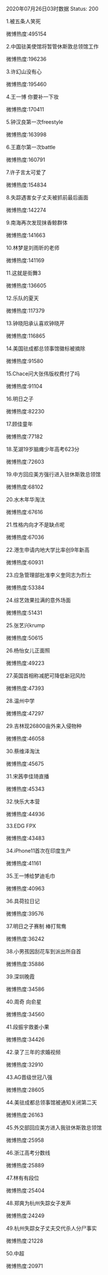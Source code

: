2020年07月26日03时数据
Status: 200

1.被五条人笑死

微博热度:495154

2.中国驻美使馆将暂管休斯敦总领馆工作

微博热度:196236

3.许幻山没有心

微博热度:195460

4.王一博 你要补一下妆

微博热度:170411

5.钟汉良第一次freestyle

微博热度:163998

6.王嘉尔第一次battle

微博热度:160791

7.许子言太可爱了

微博热度:154834

8.失踪遇害女子丈夫被抓前最后画面

微博热度:142274

9.南海再次发现抹香鲸群体

微博热度:141663

10.林梦是刘雨昕的老师

微博热度:141169

11.这就是街舞3

微博热度:136605

12.乐队的夏天

微博热度:117379

13.钟晓阳承认喜欢钟晓芹

微博热度:116865

14.美国驻成都总领事馆徽标被摘除

微博热度:91580

15.Chace问大张伟版权费付了吗

微博热度:91104

16.明日之子

微博热度:82230

17.顾佳童年

微博热度:77182

18.芜湖19岁脑瘫少年高考623分

微博热度:72603

19.中方回应美方强行进入驻休斯敦总领馆

微博热度:68102

20.水木年华淘汰

微博热度:67616

21.性格内向才不是缺点呢

微博热度:67036

22.港生申请内地大学比率创9年新高

微博热度:60931

23.应急管理部批准李义奎同志为烈士

微博热度:53384

24.综艺效果拉满的意外场面

微博热度:51431

25.张艺兴krump

微博热度:50615

26.杨怡女儿正面照

微博热度:49223

27.英国首相称减肥可降低新冠风险

微博热度:47393

28.温州中学

微博热度:47297

29.吉林现26800亩外来入侵物种

微博热度:46058

30.蔡维泽淘汰

微博热度:45675

31.宋茜李佳琦直播

微博热度:45343

32.快乐大本营

微博热度:44936

33.EDG FPX

微博热度:43483

34.iPhone11首次在印度生产

微博热度:41161

35.王一博给梦迪毛巾

微博热度:40963

36.具荷拉日记

微博热度:39576

37.明日之子赛制 棒打鸳鸯

微博热度:36242

38.小男孩因刮花车到派出所自首

微博热度:35886

39.深圳晚霞

微博热度:34586

40.周奇 向俞星

微博热度:34560

41.段振宇救姜小果

微博热度:34426

42.录了三年的求婚视频

微博热度:32910

43.AG晋级世冠八强

微博热度:28605

44.美驻成都总领事馆被通知关闭第二天

微博热度:26163

45.外交部回应美方进入我驻休斯敦总领馆

微博热度:25958

46.浙江高考分数线

微博热度:25889

47.林有有段位

微博热度:25404

48.郑爽为杭州失踪女子发声

微博热度:24249

49.杭州失踪女子丈夫交代杀人分尸事实

微博热度:21228

50.中超

微博热度:20971

